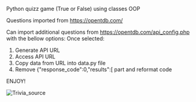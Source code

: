 Python quizz game (True or False) using classes OOP

Questions imported from https://opentdb.com/

Can import additional questions from https://opentdb.com/api_config.php with the bellow options:
Once selected:
1. Generate API URL
2. Access API URL
3. Copy data from URL into data.py file
4. Remove {"response_code":0,"results":[ part and reformat code

ENJOY!


![Trivia_source](https://user-images.githubusercontent.com/98416718/166953941-ff719486-090d-4b53-b189-863216f607ac.png)
